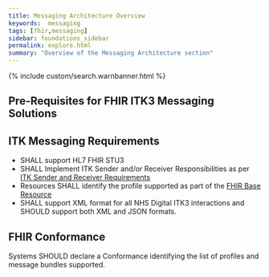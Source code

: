 ```yaml
---
title: Messaging Architecture Overview
keywords:  messaging
tags: [fhir,messaging]
sidebar: foundations_sidebar
permalink: explore.html
summary: "Overview of the Messaging Architecture section"
---
```


{% include custom/search.warnbanner.html %}

## Pre-Requisites for FHIR ITK3 Messaging Solutions ##

## ITK Messaging Requirements ##

- SHALL support HL7 FHIR STU3
- SHALL Implement ITK Sender and/or Receiver Responsibilities as per [ITK Sender and Receiver Requirements ](explore_snd&rec_req.html)
- Resources SHALL identify the profile supported as part of the [FHIR Base Resource](https://hl7.org/fhir/resource-definitions.html#Resource.meta)
- SHALL support XML format for all NHS Digital ITK3 interactions and SHOULD support both XML and JSON formats.


## FHIR Conformance ##

Systems SHOULD declare a Conformance identifying the list of profiles and message bundles supported.




